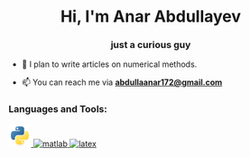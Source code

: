 <h1 align="center">Hi, I'm Anar Abdullayev</h1>
<h3 align="center">just a curious guy</h3>

- 📝 I plan to write articles on numerical methods.

- 📫 You can reach me via **abdullaanar172@gmail.com**

<h3 align="left">Languages and Tools:</h3>
<p align="left"><a href="https://www.python.org" target="_blank" rel="noreferrer"> <img src="https://raw.githubusercontent.com/devicons/devicon/master/icons/python/python-original.svg" alt="python" width="40" height="40"/> </a>  
<a href="https://www.mathworks.com/" target="_blank" rel="noreferrer"> <img src="https://upload.wikimedia.org/wikipedia/commons/2/21/Matlab_Logo.png" alt="matlab" width="40" height="40"/> </a> 
<a href="https://www.latex-project.org" target="_blank" rel="noreferrer"> <img src="https://upload.wikimedia.org/wikipedia/commons/9/92/LaTeX_logo.svg" alt="latex" width="60" height="25"/> </a> </p>



